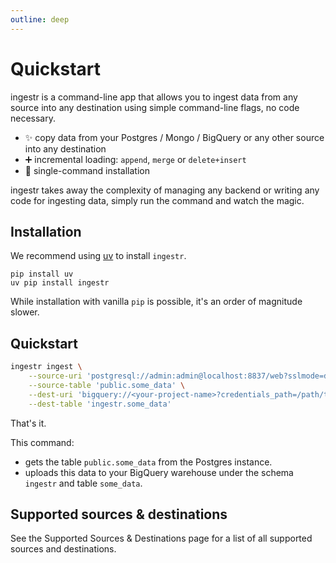 ```yaml
---
outline: deep
---
```


# Quickstart
ingestr is a command-line app that allows you to ingest data from any source into any destination using simple command-line flags, no code necessary.

- ✨ copy data from your Postgres / Mongo / BigQuery or any other source into any destination
- ➕ incremental loading: `append`, `merge` or `delete+insert`
- 🐍 single-command installation

ingestr takes away the complexity of managing any backend or writing any code for ingesting data, simply run the command and watch the magic.


## Installation
We recommend using [uv](https://github.com/astral-sh/uv) to install `ingestr`.

```
pip install uv
uv pip install ingestr
```

While installation with vanilla `pip` is possible, it's an order of magnitude slower.


## Quickstart

```bash
ingestr ingest \
    --source-uri 'postgresql://admin:admin@localhost:8837/web?sslmode=disable' \
    --source-table 'public.some_data' \
    --dest-uri 'bigquery://<your-project-name>?credentials_path=/path/to/service/account.json' \
    --dest-table 'ingestr.some_data'
```

That's it.

This command:
- gets the table `public.some_data` from the Postgres instance.
- uploads this data to your BigQuery warehouse under the schema `ingestr` and table `some_data`.


## Supported sources & destinations

See the Supported Sources & Destinations page for a list of all supported sources and destinations.
